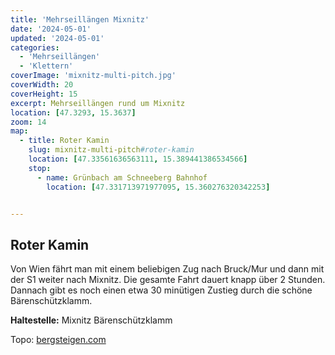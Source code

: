 ```yaml
---
title: 'Mehrseillängen Mixnitz'
date: '2024-05-01'
updated: '2024-05-01'
categories:
  - 'Mehrseillängen'
  - 'Klettern'
coverImage: 'mixnitz-multi-pitch.jpg'
coverWidth: 20
coverHeight: 15
excerpt: Mehrseillängen rund um Mixnitz
location: [47.3293, 15.3637]
zoom: 14
map:
  - title: Roter Kamin
    slug: mixnitz-multi-pitch#roter-kamin
    location: [47.33561636563111, 15.389441386534566]
    stop:
      - name: Grünbach am Schneeberg Bahnhof
        location: [47.331713971977095, 15.360276320342253]


---
```


## Roter Kamin

Von Wien fährt man mit einem beliebigen Zug nach Bruck/Mur und dann mit der S1 weiter nach Mixnitz. Die gesamte Fahrt dauert knapp über 2 Stunden. Dannach gibt es noch einen etwa 30 minütigen Zustieg durch die schöne Bärenschützklamm.

**Haltestelle:** Mixnitz Bärenschützklamm

Topo: [bergsteigen.com](https://www.bergsteigen.com/touren/klettern/roter-kamin-rampenwulst/)
